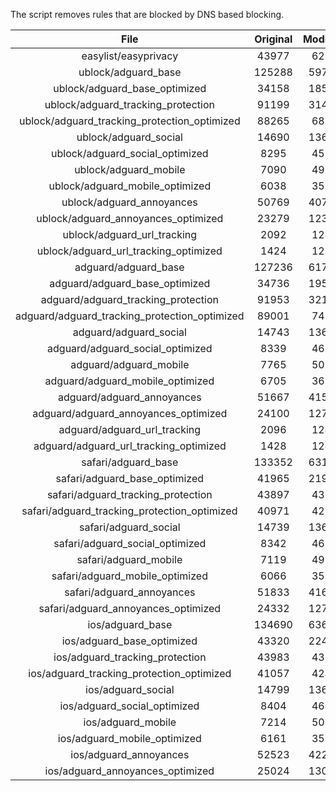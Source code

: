 The script removes rules that are blocked by DNS based blocking.


| File | Original | Modified |
|:----:|:-----:|:-----:|
| easylist/easyprivacy | 43977 | 6273 |
| ublock/adguard_base | 125288 | 59700 |
| ublock/adguard_base_optimized | 34158 | 18510 |
| ublock/adguard_tracking_protection | 91199 | 31420 |
| ublock/adguard_tracking_protection_optimized | 88265 | 6805 |
| ublock/adguard_social | 14690 | 13614 |
| ublock/adguard_social_optimized | 8295 | 4594 |
| ublock/adguard_mobile | 7090 | 4922 |
| ublock/adguard_mobile_optimized | 6038 | 3522 |
| ublock/adguard_annoyances | 50769 | 40777 |
| ublock/adguard_annoyances_optimized | 23279 | 12303 |
| ublock/adguard_url_tracking | 2092 | 1241 |
| ublock/adguard_url_tracking_optimized | 1424 | 1238 |
| adguard/adguard_base | 127236 | 61746 |
| adguard/adguard_base_optimized | 34736 | 19545 |
| adguard/adguard_tracking_protection | 91953 | 32122 |
| adguard/adguard_tracking_protection_optimized | 89001 | 7493 |
| adguard/adguard_social | 14743 | 13675 |
| adguard/adguard_social_optimized | 8339 | 4638 |
| adguard/adguard_mobile | 7765 | 5095 |
| adguard/adguard_mobile_optimized | 6705 | 3689 |
| adguard/adguard_annoyances | 51667 | 41599 |
| adguard/adguard_annoyances_optimized | 24100 | 12703 |
| adguard/adguard_url_tracking | 2096 | 1246 |
| adguard/adguard_url_tracking_optimized | 1428 | 1243 |
| safari/adguard_base | 133352 | 63133 |
| safari/adguard_base_optimized | 41965 | 21975 |
| safari/adguard_tracking_protection | 43897 | 4379 |
| safari/adguard_tracking_protection_optimized | 40971 | 4233 |
| safari/adguard_social | 14739 | 13665 |
| safari/adguard_social_optimized | 8342 | 4628 |
| safari/adguard_mobile | 7119 | 4958 |
| safari/adguard_mobile_optimized | 6066 | 3553 |
| safari/adguard_annoyances | 51833 | 41690 |
| safari/adguard_annoyances_optimized | 24332 | 12773 |
| ios/adguard_base | 134690 | 63653 |
| ios/adguard_base_optimized | 43320 | 22493 |
| ios/adguard_tracking_protection | 43983 | 4387 |
| ios/adguard_tracking_protection_optimized | 41057 | 4241 |
| ios/adguard_social | 14799 | 13697 |
| ios/adguard_social_optimized | 8404 | 4642 |
| ios/adguard_mobile | 7214 | 5000 |
| ios/adguard_mobile_optimized | 6161 | 3592 |
| ios/adguard_annoyances | 52523 | 42272 |
| ios/adguard_annoyances_optimized | 25024 | 13062 |